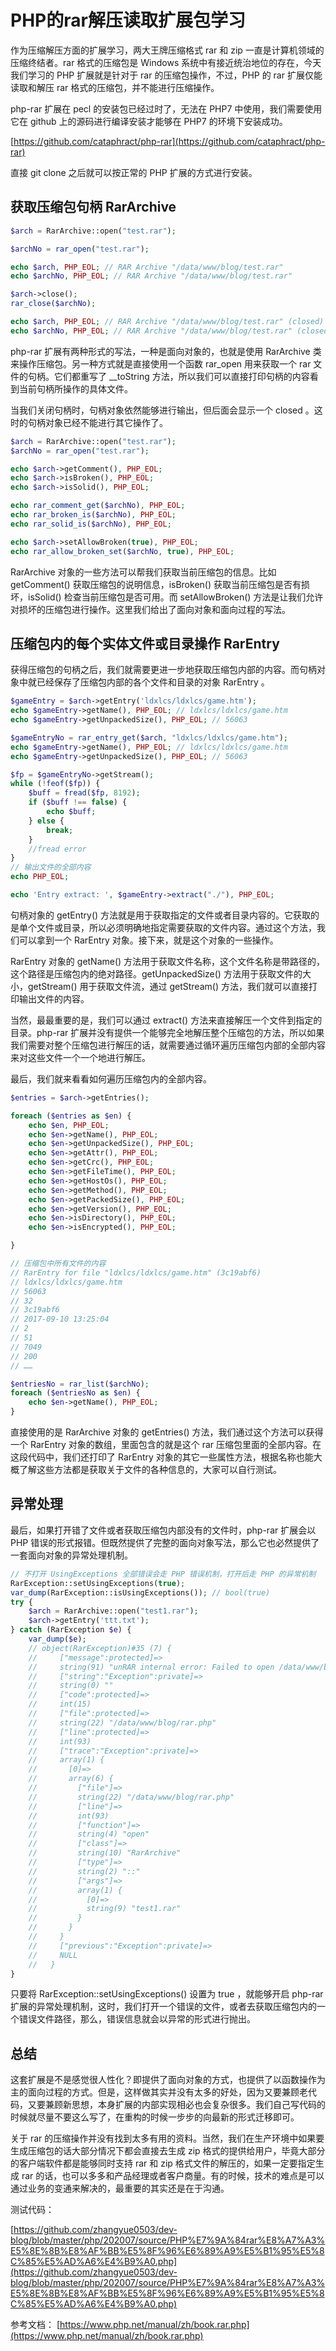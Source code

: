 # PHP的rar解压读取扩展包学习

作为压缩解压方面的扩展学习，两大王牌压缩格式 rar 和 zip 一直是计算机领域的压缩终结者。rar 格式的压缩包是 Windows 系统中有接近统治地位的存在，今天我们学习的 PHP 扩展就是针对于 rar 的压缩包操作，不过，PHP 的 rar 扩展仅能读取和解压 rar 格式的压缩包，并不能进行压缩操作。

php-rar 扩展在 pecl 的安装包已经过时了，无法在 PHP7 中使用，我们需要使用它在 github 上的源码进行编译安装才能够在 PHP7 的环境下安装成功。

[https://github.com/cataphract/php-rar](https://github.com/cataphract/php-rar)

直接 git clone 之后就可以按正常的 PHP 扩展的方式进行安装。

## 获取压缩包句柄 RarArchive

```php
$arch = RarArchive::open("test.rar");

$archNo = rar_open("test.rar");

echo $arch, PHP_EOL; // RAR Archive "/data/www/blog/test.rar"
echo $archNo, PHP_EOL; // RAR Archive "/data/www/blog/test.rar"

$arch->close();
rar_close($archNo);

echo $arch, PHP_EOL; // RAR Archive "/data/www/blog/test.rar" (closed)
echo $archNo, PHP_EOL; // RAR Archive "/data/www/blog/test.rar" (closed)
```

php-rar 扩展有两种形式的写法，一种是面向对象的，也就是使用 RarArchive 类来操作压缩包。另一种方式就是直接使用一个函数 rar_open 用来获取一个 rar 文件的句柄。它们都重写了 __toString 方法，所以我们可以直接打印句柄的内容看到当前句柄所操作的具体文件。

当我们关闭句柄时，句柄对象依然能够进行输出，但后面会显示一个 closed 。这时的句柄对象已经不能进行其它操作了。

```php
$arch = RarArchive::open("test.rar");
$archNo = rar_open("test.rar");

echo $arch->getComment(), PHP_EOL;
echo $arch->isBroken(), PHP_EOL;
echo $arch->isSolid(), PHP_EOL;

echo rar_comment_get($archNo), PHP_EOL;
echo rar_broken_is($archNo), PHP_EOL;
echo rar_solid_is($archNo), PHP_EOL;

echo $arch->setAllowBroken(true), PHP_EOL;
echo rar_allow_broken_set($archNo, true), PHP_EOL;
```

RarArchive 对象的一些方法可以帮我们获取当前压缩包的信息。比如 getComment() 获取压缩包的说明信息，isBroken() 获取当前压缩包是否有损坏，isSolid() 检查当前压缩包是否可用。而 setAllowBroken() 方法是让我们允许对损坏的压缩包进行操作。这里我们给出了面向对象和面向过程的写法。

## 压缩包内的每个实体文件或目录操作 RarEntry

获得压缩包的句柄之后，我们就需要更进一步地获取压缩包内部的内容。而句柄对象中就已经保存了压缩包内部的各个文件和目录的对象 RarEntry 。

```php
$gameEntry = $arch->getEntry('ldxlcs/ldxlcs/game.htm');
echo $gameEntry->getName(), PHP_EOL; // ldxlcs/ldxlcs/game.htm
echo $gameEntry->getUnpackedSize(), PHP_EOL; // 56063

$gameEntryNo = rar_entry_get($arch, "ldxlcs/ldxlcs/game.htm");
echo $gameEntry->getName(), PHP_EOL; // ldxlcs/ldxlcs/game.htm
echo $gameEntry->getUnpackedSize(), PHP_EOL; // 56063

$fp = $gameEntryNo->getStream();
while (!feof($fp)) {
    $buff = fread($fp, 8192);
    if ($buff !== false) {
        echo $buff;
    } else {
        break;
    }
    //fread error
}
// 输出文件的全部内容
echo PHP_EOL;

echo 'Entry extract: ', $gameEntry->extract("./"), PHP_EOL;

```

句柄对象的 getEntry() 方法就是用于获取指定的文件或者目录内容的。它获取的是单个文件或目录，所以必须明确地指定需要获取的文件内容。通过这个方法，我们可以拿到一个 RarEntry 对象。接下来，就是这个对象的一些操作。

RarEntry 对象的 getName() 方法用于获取文件名称，这个文件名称是带路径的，这个路径是压缩包内的绝对路径。getUnpackedSize() 方法用于获取文件的大小，getStream() 用于获取文件流，通过 getStream() 方法，我们就可以直接打印输出文件的内容。

当然，最最重要的是，我们可以通过 extract() 方法来直接解压一个文件到指定的目录。php-rar 扩展并没有提供一个能够完全地解压整个压缩包的方法，所以如果我们需要对整个压缩包进行解压的话，就需要通过循环遍历压缩包内部的全部内容来对这些文件一个一个地进行解压。

最后，我们就来看看如何遍历压缩包内的全部内容。

```php
$entries = $arch->getEntries();

foreach ($entries as $en) {
    echo $en, PHP_EOL;
    echo $en->getName(), PHP_EOL;
    echo $en->getUnpackedSize(), PHP_EOL;
    echo $en->getAttr(), PHP_EOL;
    echo $en->getCrc(), PHP_EOL;
    echo $en->getFileTime(), PHP_EOL;
    echo $en->getHostOs(), PHP_EOL;
    echo $en->getMethod(), PHP_EOL;
    echo $en->getPackedSize(), PHP_EOL;
    echo $en->getVersion(), PHP_EOL;
    echo $en->isDirectory(), PHP_EOL;
    echo $en->isEncrypted(), PHP_EOL;

}

// 压缩包中所有文件的内容
// RarEntry for file "ldxlcs/ldxlcs/game.htm" (3c19abf6)
// ldxlcs/ldxlcs/game.htm
// 56063
// 32
// 3c19abf6
// 2017-09-10 13:25:04
// 2
// 51
// 7049
// 200
// ……

$entriesNo = rar_list($archNo);
foreach ($entriesNo as $en) {
    echo $en->getName(), PHP_EOL;
}
```

直接使用的是 RarArchive 对象的 getEntries() 方法，我们通过这个方法可以获得一个 RarEntry 对象的数组，里面包含的就是这个 rar 压缩包里面的全部内容。在这段代码中，我们还打印了 RarEntry 对象的其它一些属性方法，根据名称也能大概了解这些方法都是获取关于文件的各种信息的，大家可以自行测试。

## 异常处理

最后，如果打开错了文件或者获取压缩包内部没有的文件时，php-rar 扩展会以 PHP 错误的形式报错。但既然提供了完整的面向对象写法，那么它也必然提供了一套面向对象的异常处理机制。

```php
// 不打开 UsingExceptions 全部错误会走 PHP 错误机制，打开后走 PHP 的异常机制
RarException::setUsingExceptions(true);
var_dump(RarException::isUsingExceptions()); // bool(true)
try {
    $arch = RarArchive::open("test1.rar");
    $arch->getEntry('ttt.txt');
} catch (RarException $e) {
    var_dump($e);
    // object(RarException)#35 (7) {
    //     ["message":protected]=>
    //     string(91) "unRAR internal error: Failed to open /data/www/blog/test1.rar: ERAR_EOPEN (file open error)"
    //     ["string":"Exception":private]=>
    //     string(0) ""
    //     ["code":protected]=>
    //     int(15)
    //     ["file":protected]=>
    //     string(22) "/data/www/blog/rar.php"
    //     ["line":protected]=>
    //     int(93)
    //     ["trace":"Exception":private]=>
    //     array(1) {
    //       [0]=>
    //       array(6) {
    //         ["file"]=>
    //         string(22) "/data/www/blog/rar.php"
    //         ["line"]=>
    //         int(93)
    //         ["function"]=>
    //         string(4) "open"
    //         ["class"]=>
    //         string(10) "RarArchive"
    //         ["type"]=>
    //         string(2) "::"
    //         ["args"]=>
    //         array(1) {
    //           [0]=>
    //           string(9) "test1.rar"
    //         }
    //       }
    //     }
    //     ["previous":"Exception":private]=>
    //     NULL
    //   }
}
```

只要将 RarException::setUsingExceptions() 设置为 true ，就能够开启 php-rar 扩展的异常处理机制，这时，我们打开一个错误的文件，或者去获取压缩包内的一个错误文件路径，那么，错误信息就会以异常的形式进行抛出。

## 总结

这套扩展是不是感觉很人性化？即提供了面向对象的方式，也提供了以函数操作为主的面向过程的方式。但是，这样做其实并没有太多的好处，因为又要兼顾老代码，又要兼顾新思想，本身扩展的内部实现相必也会复杂很多。我们自己写代码的时候就尽量不要这么写了，在重构的时候一步步的向最新的形式迁移即可。

关于 rar 的压缩操作并没有找到太多有用的资料。当然，我们在生产环境中如果要生成压缩包的话大部分情况下都会直接去生成 zip 格式的提供给用户，毕竟大部分的客户端软件都是能够同时支持 rar 和 zip 格式文件的解压的，如果一定要指定生成 rar 的话，也可以多多和产品经理或者客户商量。有的时候，技术的难点是可以通过业务的变通来解决的，最重要的其实还是在于沟通。

测试代码：

[https://github.com/zhangyue0503/dev-blog/blob/master/php/202007/source/PHP%E7%9A%84rar%E8%A7%A3%E5%8E%8B%E8%AF%BB%E5%8F%96%E6%89%A9%E5%B1%95%E5%8C%85%E5%AD%A6%E4%B9%A0.php](https://github.com/zhangyue0503/dev-blog/blob/master/php/202007/source/PHP%E7%9A%84rar%E8%A7%A3%E5%8E%8B%E8%AF%BB%E5%8F%96%E6%89%A9%E5%B1%95%E5%8C%85%E5%AD%A6%E4%B9%A0.php)

参考文档：
[https://www.php.net/manual/zh/book.rar.php](https://www.php.net/manual/zh/book.rar.php)